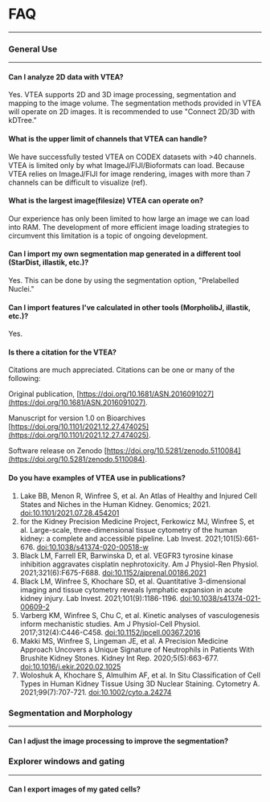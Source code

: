 # FAQ
----

### General Use
-----
#### Can I analyze 2D data with VTEA?

Yes.  VTEA supports 2D and 3D image processing, segmentation and mapping to the image volume.  The segmentation methods provided in VTEA will operate on 2D images.  It is recommended to use "Connect 2D/3D with kDTree."

#### What is the upper limit of channels that VTEA can handle? 

We have successfully tested VTEA on CODEX datasets with >40 channels.  VTEA is limited only by what ImageJ/FIJI/Bioformats can load.  Because VTEA relies on ImageJ/FIJI for image rendering, images with more than 7 channels can be difficult to visualize (ref).

#### What is the largest image(filesize) VTEA can operate on?

Our experience has only been limited to how large an image we can load into RAM.  The development of more efficient image loading strategies to circumvent this limitation is a topic of ongoing development.

#### Can I import my own segmentation map generated in a different tool (StarDist, illastik, etc.)?

Yes.  This can be done by using the segmentation option, "Prelabelled Nuclei."

#### Can I import features I've calculated in other tools (MorpholibJ, illastik, etc.)?

Yes.  

#### Is there a citation for the VTEA?

Citations are much appreciated.  Citations can be one or many of the following:

Original publication, [https://doi.org/10.1681/ASN.2016091027](https://doi.org/10.1681/ASN.2016091027).

Manuscript for version 1.0 on Bioarchives [https://doi.org/10.1101/2021.12.27.474025](https://doi.org/10.1101/2021.12.27.474025).

Software release on Zenodo [https://doi.org/10.5281/zenodo.5110084](https://doi.org/10.5281/zenodo.5110084).

#### Do you have examples of VTEA use in publications?

1. Lake BB, Menon R, Winfree S, et al. An Atlas of Healthy and Injured Cell States and Niches in the Human Kidney. Genomics; 2021. [doi:10.1101/2021.07.28.454201](https://doi.org/10.1101/2021.07.28.454201)
2. for the Kidney Precision Medicine Project, Ferkowicz MJ, Winfree S, et al. Large-scale, three-dimensional tissue cytometry of the human kidney: a complete and accessible pipeline. Lab Invest. 2021;101(5):661-676. [doi:10.1038/s41374-020-00518-w](https://doi.org/10.1038/s41374-020-00518-w)
3. Black LM, Farrell ER, Barwinska D, et al. VEGFR3 tyrosine kinase inhibition aggravates cisplatin nephrotoxicity. Am J Physiol-Ren Physiol. 2021;321(6):F675-F688. [doi:10.1152/ajprenal.00186.2021](https://doi.org/10.1152/ajprenal.00186.2021)
4. Black LM, Winfree S, Khochare SD, et al. Quantitative 3-dimensional imaging and tissue cytometry reveals lymphatic expansion in acute kidney injury. Lab Invest. 2021;101(9):1186-1196. [doi:10.1038/s41374-021-00609-2](https://doi.org/10.1038/s41374-021-00609-2)
5. Varberg KM, Winfree S, Chu C, et al. Kinetic analyses of vasculogenesis inform mechanistic studies. Am J Physiol-Cell Physiol. 2017;312(4):C446-C458. [doi:10.1152/jpcell.00367.2016](https://doi.org/10.1152/jpcell.00367.2016)
6. Makki MS, Winfree S, Lingeman JE, et al. A Precision Medicine Approach Uncovers a Unique Signature of Neutrophils in Patients With Brushite Kidney Stones. Kidney Int Rep. 2020;5(5):663-677. [doi:10.1016/j.ekir.2020.02.1025](https://doi.org/10.1016/j.ekir.2020.02.1025)
7. Woloshuk A, Khochare S, Almulhim AF, et al. In Situ Classification of Cell Types in Human Kidney Tissue Using 3D Nuclear Staining. Cytometry A. 2021;99(7):707-721. [doi:10.1002/cyto.a.24274](https://doi.org/10.1002/cyto.a.24274)

### Segmentation and Morphology
-----
#### Can I adjust the image processing to improve the segmentation?

#### 

### Explorer windows and gating
-----
#### Can I export images of my gated cells? 

#### 





